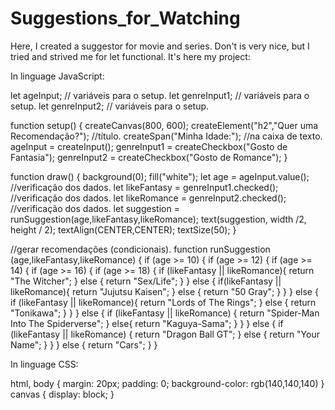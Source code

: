 # Suggestions_for_Watching
Here, I created a suggestor for movie and series. Don't is very nice, but I tried and strived me for let functional.
It's here my project:

In linguage JavaScript:

let ageInput;    // variáveis para o setup.
let genreInput1; // variáveis para o setup.
let genreInput2; // variáveis para o setup.

function setup() {
  createCanvas(800, 600);
  createElement("h2","Quer uma Recomendação?"); //título.
  createSpan("Minha Idade:");                   //na caixa de texto.
  ageInput = createInput();
  genreInput1 = createCheckbox("Gosto de Fantasia");
  genreInput2 = createCheckbox("Gosto de Romance");
}

function draw() {
  background(0);
  fill("white");
  let age = ageInput.value();              //verificação dos dados.
  let likeFantasy = genreInput1.checked(); //verificação dos dados.
  let likeRomance = genreInput2.checked(); //verificação dos dados.
  let suggestion = runSuggestion(age,likeFantasy,likeRomance);
  text(suggestion, width /2, height / 2);
  textAlign(CENTER,CENTER);
  textSize(50);
}

//gerar recomendações (condicionais).
function runSuggestion (age,likeFantasy,likeRomance) {
  if (age >= 10) {
  if (age >= 12) {
  if (age >= 14) {
  if (age >= 16) {
  if (age >= 18) {
    if (likeFantasy || likeRomance){
    return "The Witcher";
  } else {
    return "Sex/Life";
  }
  } else {
   if(likeFantasy || likeRomance){
    return "Jujutsu Kaisen"; 
  } else {
    return "50 Gray";
  }
  }
  } else {
    if (likeFantasy || likeRomance){
      return "Lords of The Rings";
  } else {
    return "Tonikawa";
  }
  }
  } else {
   if (likeFantasy || likeRomance) {
    return "Spider-Man Into The Spiderverse";
  } else{
    return "Kaguya-Sama";
  }
  }
  } else {
  if (likeFantasy || likeRomance) {
    return "Dragon Ball GT";
  } else {
     return "Your Name";
  }
  }
  }
  else {
  return "Cars";
}
}


In linguage CSS:

html, body {
  margin: 20px;
  padding: 0;
  background-color: rgb(140,140,140)
}
canvas {
  display: block;
}

